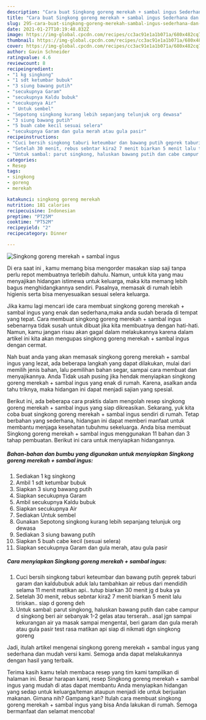 ```yaml
---
description: "Cara buat Singkong goreng merekah + sambal ingus Sederhana dan Mudah Dibuat"
title: "Cara buat Singkong goreng merekah + sambal ingus Sederhana dan Mudah Dibuat"
slug: 295-cara-buat-singkong-goreng-merekah-sambal-ingus-sederhana-dan-mudah-dibuat
date: 2021-01-27T10:19:48.832Z
image: https://img-global.cpcdn.com/recipes/cc3ac91e1a1b071a/680x482cq70/singkong-goreng-merekah-sambal-ingus-foto-resep-utama.jpg
thumbnail: https://img-global.cpcdn.com/recipes/cc3ac91e1a1b071a/680x482cq70/singkong-goreng-merekah-sambal-ingus-foto-resep-utama.jpg
cover: https://img-global.cpcdn.com/recipes/cc3ac91e1a1b071a/680x482cq70/singkong-goreng-merekah-sambal-ingus-foto-resep-utama.jpg
author: Gavin Schneider
ratingvalue: 4.6
reviewcount: 8
recipeingredient:
- "1 kg singkong"
- "1 sdt ketumbar bubuk"
- "3 siung bawang putih"
- "secukupnya Garam"
- "secukupnya Kaldu bubuk"
- "secukupnya Air"
- " Untuk sembel"
- "Sepotong singkong kurang lebih sepanjang telunjuk org dewasa"
- "3 siung bawang putih"
- "5 buah cabe kecil sesuai selera"
- "secukupnya Garam dan gula merah atau gula pasir"
recipeinstructions:
- "Cuci bersih singkong taburi keteumbar dan bawang putih geprek taburi garam dan kaldububuk aduk lalu tambahkan air rebus dari mendidih selama 11 menit matikan api.. tutup biarkan 30 menit jg d buka ya"
- "Setelah 30 menit, rebus sebntar kira2 7 menit biarkan 5 menit lalu tiriskan.. siap d goreng deh"
- "Untuk sambal: parut singkong, haluskan bawang putih dan cabe campur d singkong beri air sebanyak 1-2 gelas atau terserah.. asal jgn sampai kekurangan air ya masak sampai mengental, beri garam dan gula merah atau gula pasir test rasa matikan api siap di nikmati dgn singkong goreng"
categories:
- Resep
tags:
- singkong
- goreng
- merekah

katakunci: singkong goreng merekah 
nutrition: 181 calories
recipecuisine: Indonesian
preptime: "PT25M"
cooktime: "PT52M"
recipeyield: "2"
recipecategory: Dinner

---
```



![Singkong goreng merekah + sambal ingus](https://img-global.cpcdn.com/recipes/cc3ac91e1a1b071a/680x482cq70/singkong-goreng-merekah-sambal-ingus-foto-resep-utama.jpg)

Di era  saat ini , kamu memang bisa mengorder masakan siap saji tanpa perlu repot membuatnya terlebih dahulu. Namun, untuk kita yang mau menyajikan hidangan istimewa untuk keluarga, maka kita memang lebih bagus menghidangkannya sendiri. Pasalnya, memasak di rumah lebih higienis serta bisa menyesuaikan sesuai selera keluarga.

Jika kamu lagi mencari ide cara membuat singkong goreng merekah + sambal ingus yang enak dan sederhana,maka anda sudah berada di tempat yang tepat. Cara membuat singkong goreng merekah + sambal ingus  sebenarnya tidak susah untuk dibuat jika kita membuatnya dengan hati-hati. Namun, kamu jangan risau akan gagal dalam melakukannya 
karena dalam artikel ini kita akan mengupas singkong goreng merekah + sambal ingus dengan cermat.  



Nah buat anda yang akan memasak singkong goreng merekah + sambal ingus yang lezat, ada beberapa langkah yang dapat dilakukan, mulai dari memilih jenis bahan, lalu pemilihan bahan segar, sampai cara membuat dan menyajikannya. Anda Tidak usah pusing jika hendak menyiapkan singkong goreng merekah + sambal ingus yang enak di rumah. Karena, asalkan anda  tahu triknya, maka hidangan ini dapat menjadi sajian yang spesial.

Berikut ini, ada beberapa cara praktis  dalam mengolah resep singkong goreng merekah + sambal ingus yang siap dikreasikan. Sekarang, yuk kita coba buat singkong goreng merekah + sambal ingus sendiri di rumah. Tetap berbahan yang sederhana, hidangan ini dapat memberi manfaat untuk membantu menjaga kesehatan tubuhmu sekeluarga. Anda bisa membuat Singkong goreng merekah + sambal ingus menggunakan 11 bahan dan 3 tahap pembuatan. Berikut ini cara untuk menyiapkan hidangannya.

<!--inarticleads1-->

##### Bahan-bahan dan bumbu yang digunakan untuk menyiapkan Singkong goreng merekah + sambal ingus:

1. Sediakan 1 kg singkong
1. Ambil 1 sdt ketumbar bubuk
1. Siapkan 3 siung bawang putih
1. Siapkan secukupnya Garam
1. Ambil secukupnya Kaldu bubuk
1. Siapkan secukupnya Air
1. Sediakan  Untuk sembel
1. Gunakan Sepotong singkong kurang lebih sepanjang telunjuk org dewasa
1. Sediakan 3 siung bawang putih
1. Siapkan 5 buah cabe kecil (sesuai selera)
1. Siapkan secukupnya Garam dan gula merah, atau gula pasir




<!--inarticleads2-->

##### Cara menyiapkan Singkong goreng merekah + sambal ingus:

1. Cuci bersih singkong taburi keteumbar dan bawang putih geprek taburi garam dan kaldububuk aduk lalu tambahkan air rebus dari mendidih selama 11 menit matikan api.. tutup biarkan 30 menit jg d buka ya
1. Setelah 30 menit, rebus sebntar kira2 7 menit biarkan 5 menit lalu tiriskan.. siap d goreng deh
1. Untuk sambal: parut singkong, haluskan bawang putih dan cabe campur d singkong beri air sebanyak 1-2 gelas atau terserah.. asal jgn sampai kekurangan air ya masak sampai mengental, beri garam dan gula merah atau gula pasir test rasa matikan api siap di nikmati dgn singkong goreng




Jadi, itulah artikel mengenai  singkong goreng merekah + sambal ingus  yang sederhana dan mudah versi kami. Semoga anda dapat melakukannya dengan hasil yang terbaik. 

Terima kasih kamu telah membaca resep yang tim kami tampilkan di halaman ini. Besar harapan kami, resep  Singkong goreng merekah + sambal ingus yang mudah di atas dapat membantu Anda menyiapkan hidangan yang sedap untuk keluarga/teman ataupun menjadi ide untuk berjualan makanan. Gimana nih? Gampang kan? Itulah cara membuat singkong goreng merekah + sambal ingus yang bisa Anda lakukan di rumah. Semoga bermanfaat dan selamat mencoba!

